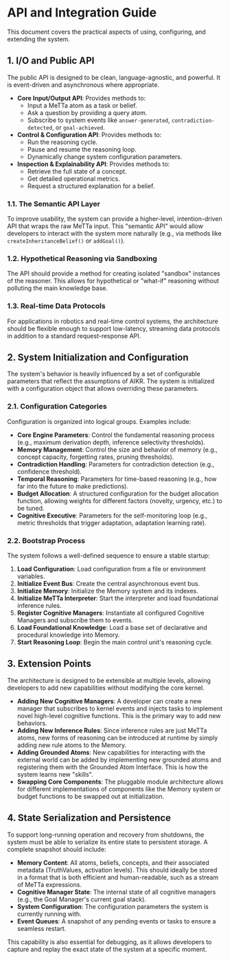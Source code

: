 # API and Integration Guide

This document covers the practical aspects of using, configuring, and extending the system.

## 1. I/O and Public API

The public API is designed to be clean, language-agnostic, and powerful. It is event-driven and asynchronous where appropriate.

-   **Core Input/Output API**: Provides methods to:
    -   Input a MeTTa atom as a task or belief.
    -   Ask a question by providing a query atom.
    -   Subscribe to system events like `answer-generated`, `contradiction-detected`, or `goal-achieved`.
-   **Control & Configuration API**: Provides methods to:
    -   Run the reasoning cycle.
    -   Pause and resume the reasoning loop.
    -   Dynamically change system configuration parameters.
-   **Inspection & Explainability API**: Provides methods to:
    -   Retrieve the full state of a concept.
    -   Get detailed operational metrics.
    -   Request a structured explanation for a belief.

### 1.1. The Semantic API Layer
To improve usability, the system can provide a higher-level, intention-driven API that wraps the raw MeTTa input. This "semantic API" would allow developers to interact with the system more naturally (e.g., via methods like `createInheritanceBelief()` or `addGoal()`).

### 1.2. Hypothetical Reasoning via Sandboxing
The API should provide a method for creating isolated "sandbox" instances of the reasoner. This allows for hypothetical or "what-if" reasoning without polluting the main knowledge base.

### 1.3. Real-time Data Protocols
For applications in robotics and real-time control systems, the architecture should be flexible enough to support low-latency, streaming data protocols in addition to a standard request-response API.

## 2. System Initialization and Configuration

The system's behavior is heavily influenced by a set of configurable parameters that reflect the assumptions of AIKR. The system is initialized with a configuration object that allows overriding these parameters.

### 2.1. Configuration Categories
Configuration is organized into logical groups. Examples include:

-   **Core Engine Parameters**: Control the fundamental reasoning process (e.g., maximum derivation depth, inference selectivity thresholds).
-   **Memory Management**: Control the size and behavior of memory (e.g., concept capacity, forgetting rates, pruning thresholds).
-   **Contradiction Handling**: Parameters for contradiction detection (e.g., confidence threshold).
-   **Temporal Reasoning**: Parameters for time-based reasoning (e.g., how far into the future to make predictions).
-   **Budget Allocation**: A structured configuration for the budget allocation function, allowing weights for different factors (novelty, urgency, etc.) to be tuned.
-   **Cognitive Executive**: Parameters for the self-monitoring loop (e.g., metric thresholds that trigger adaptation, adaptation learning rate).

### 2.2. Bootstrap Process
The system follows a well-defined sequence to ensure a stable startup:
1.  **Load Configuration**: Load configuration from a file or environment variables.
2.  **Initialize Event Bus**: Create the central asynchronous event bus.
3.  **Initialize Memory**: Initialize the Memory system and its indexes.
4.  **Initialize MeTTa Interpreter**: Start the interpreter and load foundational inference rules.
5.  **Register Cognitive Managers**: Instantiate all configured Cognitive Managers and subscribe them to events.
6.  **Load Foundational Knowledge**: Load a base set of declarative and procedural knowledge into Memory.
7.  **Start Reasoning Loop**: Begin the main control unit's reasoning cycle.

## 3. Extension Points

The architecture is designed to be extensible at multiple levels, allowing developers to add new capabilities without modifying the core kernel.

-   **Adding New Cognitive Managers**: A developer can create a new manager that subscribes to kernel events and injects tasks to implement novel high-level cognitive functions. This is the primary way to add new behaviors.
-   **Adding New Inference Rules**: Since inference rules are just MeTTa atoms, new forms of reasoning can be introduced at runtime by simply adding new rule atoms to the Memory.
-   **Adding Grounded Atoms**: New capabilities for interacting with the external world can be added by implementing new grounded atoms and registering them with the Grounded Atom Interface. This is how the system learns new "skills".
-   **Swapping Core Components**: The pluggable module architecture allows for different implementations of components like the Memory system or budget functions to be swapped out at initialization.

## 4. State Serialization and Persistence

To support long-running operation and recovery from shutdowns, the system must be able to serialize its entire state to persistent storage. A complete snapshot should include:

-   **Memory Content**: All atoms, beliefs, concepts, and their associated metadata (TruthValues, activation levels). This should ideally be stored in a format that is both efficient and human-readable, such as a stream of MeTTa expressions.
-   **Cognitive Manager State**: The internal state of all cognitive managers (e.g., the Goal Manager's current goal stack).
-   **System Configuration**: The configuration parameters the system is currently running with.
-   **Event Queues**: A snapshot of any pending events or tasks to ensure a seamless restart.

This capability is also essential for debugging, as it allows developers to capture and replay the exact state of the system at a specific moment.
